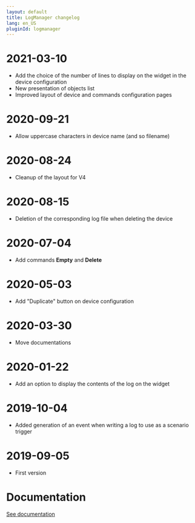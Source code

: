 ```yaml
---
layout: default
title: LogManager changelog
lang: en_US
pluginId: logmanager
---
```


# 2021-03-10

- Add the choice of the number of lines to display on the widget in the device configuration
- New presentation of objects list
- Improved layout of device and commands configuration pages

# 2020-09-21

- Allow uppercase characters in device name (and so filename)

# 2020-08-24

- Cleanup of the layout for V4

# 2020-08-15

- Deletion of the corresponding log file when deleting the device

# 2020-07-04

- Add commands **Empty** and **Delete**

# 2020-05-03

- Add "Duplicate" button on device configuration

# 2020-03-30

- Move documentations

# 2020-01-22

- Add an option to display the contents of the log on the widget

# 2019-10-04

- Added generation of an event when writing a log to use as a scenario trigger

# 2019-09-05

- First version

# Documentation

[See documentation]({{site.baseurl}}/{{page.pluginId}}/{{page.lang}})
